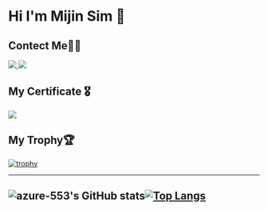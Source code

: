 # Hi I'm Mijin Sim 👋

<!--
**azure-553/azure-553** is a ✨ _special_ ✨ repository because its `README.md` (this file) appears on your GitHub profile.

Here are some ideas to get you started:

- 🔭 I’m currently working on ...
- 🌱 I’m currently learning ...
- 👯 I’m looking to collaborate on ...
- 🤔 I’m looking for help with ...
- 💬 Ask me about ...
- 📫 How to reach me: ...
- 😄 Pronouns: ...
- ⚡ Fun fact: ...
-->

## Contect Me🙋‍♀
<a href="https://www.instagram.com/mixinxim/" target="_blank"><img src="https://img.shields.io/badge/Instagram-E4405F?style=flat-square&logo=Instagram&logoColor=white"/>
<a herf="simmijin816@gmail.com"><img src="https://img.shields.io/badge/simmijin816@gmail.com-EA4335?style=flat-square&logo=Gmail&logoColor=white"/>

  
## My Certificate 🎖️
<img src="https://img.shields.io/badge/Microsoft AZ900-0078D4?style=flat-square&logo=MicrosoftAzure&logoColor=white"/>
  
## My Trophy🏆
  [![trophy](https://github-profile-trophy.vercel.app/?username=azure-553)](https://github.com/ryo-ma/github-profile-trophy)  

  
  ---
![azure-553's GitHub stats](https://github-readme-stats.vercel.app/api?username=azure-553&show_icons=true&theme=material-palenight)[![Top Langs](https://github-readme-stats.vercel.app/api/top-langs/?username=azure-553&layout=compact&theme=material-palenight&langs_count=8)](https://github.com/anuraghazra/github-readme-stats)
  ---

  
